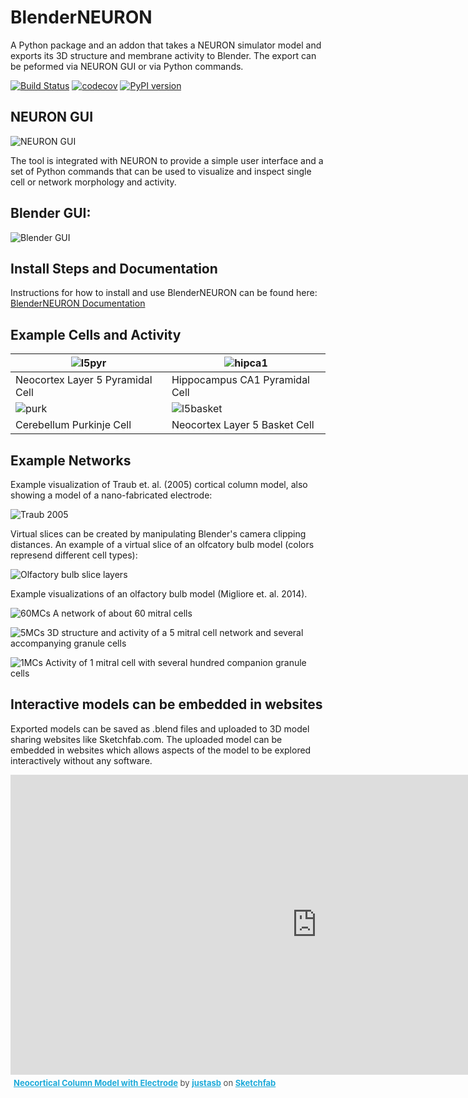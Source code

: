 # BlenderNEURON

A Python package and an addon that takes a NEURON simulator model and exports its 3D structure and membrane activity to Blender. The export can be peformed via NEURON GUI or via Python commands.

[![Build Status](https://travis-ci.org/JustasB/BlenderNEURON.svg?branch=master)](https://travis-ci.org/JustasB/BlenderNEURON) [![codecov](https://codecov.io/gh/JustasB/BlenderNEURON/branch/master/graph/badge.svg)](https://codecov.io/gh/JustasB/BlenderNEURON) [![PyPI version](https://badge.fury.io/py/blenderneuron.svg)](https://badge.fury.io/py/blenderneuron)

## NEURON GUI

![NEURON GUI](images/NEURON.JPG)

The tool is integrated with NEURON to provide a simple user interface and a set of Python commands that can be used to visualize and inspect single cell or network morphology and activity.

## Blender GUI:
![Blender GUI](images/Blender.jpg)

## Install Steps and Documentation
Instructions for how to install and use BlenderNEURON can be found here: [BlenderNEURON Documentation](https://docs.blenderneuron.org/)

## Example Cells and Activity

| ![l5pyr](images/l5pyr.gif)       | ![hipca1](images/hipca1pyr.gif)  |
|----------------------------------|----------------------------------|
| Neocortex Layer 5 Pyramidal Cell | Hippocampus CA1 Pyramidal Cell   |
| ![purk](images/purk.gif)         | ![l5basket](images/l5basket.gif) |
| Cerebellum Purkinje Cell         | Neocortex Layer 5 Basket Cell    |

## Example Networks
Example visualization of Traub et. al. (2005) cortical column model, also showing a model of a nano-fabricated electrode:

![Traub 2005](images/TraubMediumSingleElectrode.jpg)

Virtual slices can be created by manipulating Blender's camera clipping distances. An example of a virtual slice of an olfcatory bulb model (colors represend different cell types):

![Olfactory bulb slice layers](images/ob-wiki-match.jpg)

Example visualizations of an olfactory bulb model (Migliore et. al. 2014).

![60MCs](images/60MCs.gif)
A network of about 60 mitral cells

![5MCs](images/5MCs.gif)
3D structure and activity of a 5 mitral cell network and several accompanying granule cells

![1MCs](images/1MCwGCs.gif)
Activity of 1 mitral cell with several hundred companion granule cells

## Interactive models can be embedded in websites

Exported models can be saved as .blend files and uploaded to 3D model sharing websites like Sketchfab.com. The uploaded model can be embedded in websites which allows aspects of the model to be explored interactively without any software.

<div class="sketchfab-embed-wrapper"><iframe width="980" height="480" src="https://sketchfab.com/models/b96d4062f1294fdbb88a53c56614a16e/embed?autospin=0.2" frameborder="0" allow="autoplay; fullscreen; vr" mozallowfullscreen="true" webkitallowfullscreen="true"></iframe>

<p style="font-size: 13px; font-weight: normal; margin: 5px; color: #4A4A4A;">
    <a href="https://sketchfab.com/models/b96d4062f1294fdbb88a53c56614a16e?utm_medium=embed&utm_source=website&utm_campaign=share-popup" target="_blank" style="font-weight: bold; color: #1CAAD9;">Neocortical Column Model with Electrode</a>
    by <a href="https://sketchfab.com/justasb?utm_medium=embed&utm_source=website&utm_campaign=share-popup" target="_blank" style="font-weight: bold; color: #1CAAD9;">justasb</a>
    on <a href="https://sketchfab.com?utm_medium=embed&utm_source=website&utm_campaign=share-popup" target="_blank" style="font-weight: bold; color: #1CAAD9;">Sketchfab</a>
</p>
</div>
